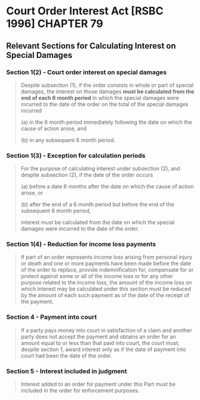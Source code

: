 # Court Order Interest Act \[RSBC 1996\] CHAPTER 79

## Relevant Sections for Calculating Interest on Special Damages

### Section 1(2) - Court order interest on special damages

> Despite subsection (1), if the order consists in whole or part of special damages, the interest on those damages **must be calculated from the end of each 6 month period** in which the special damages were incurred to the date of the order on the total of the special damages incurred
> 
> (a) in the 6 month period immediately following the date on which the cause of action arose, and
> 
> (b) in any subsequent 6 month period.

### Section 1(3) - Exception for calculation periods

> For the purpose of calculating interest under subsection (2), and despite subsection (2), if the date of the order occurs
> 
> (a) before a date 6 months after the date on which the cause of action arose, or
> 
> (b) after the end of a 6 month period but before the end of the subsequent 6 month period,
> 
> interest must be calculated from the date on which the special damages were incurred to the date of the order.

### Section 1(4) - Reduction for income loss payments

> If part of an order represents income loss arising from personal injury or death and one or more payments have been made before the date of the order to replace, provide indemnification for, compensate for or protect against some or all of the income loss or for any other purpose related to the income loss, the amount of the income loss on which interest may be calculated under this section must be reduced by the amount of each such payment as of the date of the receipt of the payment.

### Section 4 - Payment into court

> If a party pays money into court in satisfaction of a claim and another party does not accept the payment and obtains an order for an amount equal to or less than that paid into court, the court must, despite section 1, award interest only as if the date of payment into court had been the date of the order.

### Section 5 - Interest included in judgment

> Interest added to an order for payment under this Part must be included in the order for enforcement purposes.